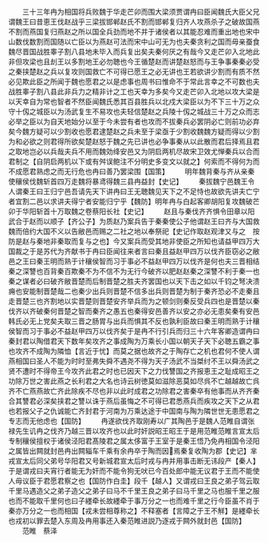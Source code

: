 <!-- { "loadSidebar": true } -->
　　三十三年冉为相国将兵败魏于华走芒卯而围大梁须贾谓冉曰臣闻魏氏大臣父兄谓魏王曰昔恵王伐赵战乎三梁拔邯郸赵氏不割而邯郸复归齐人攻燕杀子之破故国燕不割而燕国复归燕赵之所以国全兵劲而地不并于诸侯者以其能忍难而重出地也宋中山数伐数割而国随以亡臣以为燕赵可法而宋中山可无为也夫秦贪利之国而毋亲蚕食魏尽晋国战胜睾子割八县地未毕入而兵复出矣夫秦何厌之有哉今又走芒卯入北地此非但攻梁也且刦王以多割地王必勿聴也今王循楚赵而讲楚赵怒而与王争事秦秦必受之秦挟楚赵之兵以复攻则国救亡不可得已愿王之必无讲也王若欲讲少割而有质不然必见欺此臣之所闻于魏也愿君之以是虑事也周书曰惟命不于常此言幸之不可数也夫战胜睾子割八县此非兵力之精非计之工也天幸为多矣今又走芒卯入北地以攻大梁是以天幸自为常也智者不然臣闻魏氏悉其百县胜兵以北戍大梁臣以为不下三十万之众守十仭之城臣以为汤武复生不易攻也夫轻信楚赵之兵陵十仭之城战三十万之众而志必举之臣以为自天地始分以至于今未尝有者也攻而不拔秦兵必罢阴必亡则前功必弃矣今魏方疑可以少割收也愿君逮楚赵之兵未至于梁亟于少割收魏魏方疑而得以少割为和必欲之则君得所欲矣楚赵怒于魏之先已讲也必争事秦从以此散而君后择焉且君之取地岂必以兵哉夫兵不用而魏効绛安邑又为阴启两机尽故宋卫效尤惮秦兵以合而君制之【自阴启两机以下或有舛误鲍注不分明史多变文以就之】何索而不得何为而不成愿君熟虑之而无行危也冉曰善乃罢梁围【国策】
　　明年魏背秦与齐从亲秦使穰侯伐魏斩首四万走魏将暴鸢得魏三县冉益封【史记】
　　秦拔魏宁邑魏王令人谓秦王曰王归宁邑吾请先天下讲冉曰王无聴魏见天下之不足恃也故欲先讲夫亡宁者宜割二邑以求讲夫得宁者安能归宁乎【魏防】明年冉与白起客卿胡阳复攻魏破芒卯于华阳斩首十万取魏之卷蔡阳长社【史记】
　　赵且与秦伐齐齐惧令田章以阳武合于赵而以顺子【齐公子】为质赵乃案兵告于秦秦使公子他谓赵王曰齐与大国救魏而倍约大国不义以告敝邑而赐之二社之地以奉祭祀【史记作取赵观津又与之　按防是赵与秦地非秦取而复与之也】今又案兵而受其地非使臣之所知也请益甲四万大国裁之于是苏代为齐献书于冉曰臣闻往来者言曰秦且益赵甲四万以伐齐臣窃必之敝邑之王曰秦王明而熟于计穰侯智而习于事必不益赵甲四万以伐齐是何也夫三晋相结秦之深讐也百背秦百欺秦不为不信不为无行今破齐以肥赵赵秦之深讐不利于秦一也秦之谋者必曰破齐敝晋楚而后制晋楚之胜夫齐罢国也以天下击之如以千钧之弩决溃痈也安能制晋楚哉二也秦少出兵则晋楚不信多出兵则晋楚为制于秦齐恐必不走秦且走晋楚三也齐割地以实晋楚则晋楚安齐举兵而为之顿剑则秦反受兵四也是晋楚以秦伐齐以齐破秦何晋楚之智而秦齐之愚五也秦得安邑善齐以安之亦必无患矣秦有安邑韩氏必无上党矣夫取三晋之肠胃与出兵而惧其不反也孰利臣故曰秦王明而熟于计穰侯智而习于事必不益赵甲四万以伐齐矣于是冉不行引兵而归三十六年客卿造谓冉曰秦封君以陶借君天下数年矣攻齐之事成陶为万乘长小国以朝天子天下必聴五霸之事也攻齐不成陶为隣恤【言近于忧】而莫之据也故齐之于陶存亡之机也君何不使人谓燕相国曰圣人不能为时时至弗失舜不遇尧不得为天子汤武不当桀纣不王以舜汤武之贤不遭时不得帝王今攻齐此君之时也已因天下之力伐讐国之齐报恵王之耻成昭王之功除万世之害此燕之长利君之大名也诗云树徳莫如滋除恶莫如尽呉不亡越越故亡呉齐不亡燕燕故亡齐此除疾不尽也非以此时成君之功除君之害秦卒有他事而从齐齐秦合其讐君必深矣挟君之讐以诛于燕后虽悔之不可得已君悉燕兵而疾攻之天下之从君也若报父子之仇诚能亡齐封君于河南为万乘达途于中国南与陶为隣世世无患愿君之专志而无他虑也【国防】
　　冉遂欲伐齐取刚寿以广其陶邑于是魏人范睢自谓张禄先生讥冉之伐齐乃越三晋以攻齐也以此时奸説昭王昭王于是用范睢范睢言宣太后专制穰侯擅权于诸侯泾阳君髙陵君之属太侈富于王室于是秦王悟乃免冉相国令泾阳之属皆出闗就封邑冉出闗辎车千乘有余冉卒于陶而因焉秦复收陶为郡【史记】芈戎宣太后同父弟号华阳君又号新城君宣太后时戎与冉并用事击断无讳段产【秦人】于是谓戎曰夫宵行者能无为奸而不能令狗无吠已今百处郎中能无议君于王而不能使人毋议臣于君愿君察之也【国防作白圭】段千【越人】又谓戎曰王良之弟子驾云取千里马遇造父之弟子造父之弟子曰马不千里王良之弟子曰马千里之马也服千里之服也而不能取千里何也曰子纆牵长故纆牵于事万分之一也而难千里之行今臣虽不肖于秦亦万分之一也而相国【戎未尝相尊称之】不释塞者【言障之于王不觧】是纆牵长也戎初以罪去楚入东周及冉用事还入秦范睢进説乃逐戎于闗外就封邑【国防】
　　范睢　蔡泽
